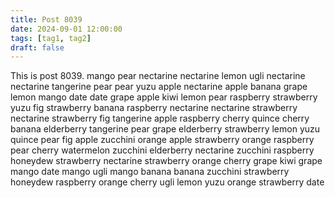 ```yaml
---
title: Post 8039
date: 2024-09-01 12:00:00
tags: [tag1, tag2]
draft: false
---
```

This is post 8039.
mango
pear
nectarine
nectarine
lemon
ugli
nectarine
nectarine
tangerine
pear
pear
yuzu
apple
nectarine
apple
banana
grape
lemon
mango
date
date
grape
apple
kiwi
lemon
pear
raspberry
strawberry
yuzu
fig
strawberry
banana
raspberry
nectarine
nectarine
strawberry
nectarine
strawberry
fig
tangerine
apple
raspberry
cherry
quince
cherry
banana
elderberry
tangerine
pear
grape
elderberry
strawberry
lemon
yuzu
quince
pear
fig
apple
zucchini
orange
apple
strawberry
orange
raspberry
pear
cherry
watermelon
zucchini
elderberry
nectarine
zucchini
raspberry
honeydew
strawberry
nectarine
strawberry
orange
cherry
grape
kiwi
grape
mango
date
mango
ugli
mango
banana
banana
zucchini
strawberry
honeydew
raspberry
orange
cherry
ugli
lemon
yuzu
orange
strawberry
date
